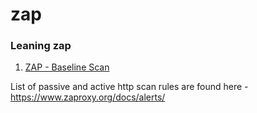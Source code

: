 # zap
### Leaning zap 
1. [ZAP - Baseline Scan](zap_baseline.md)

List of passive and active http scan rules are found here - https://www.zaproxy.org/docs/alerts/
